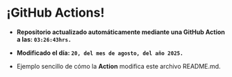 # ¡GitHub Actions!
* **Repositorio actualizado automáticamente mediante una GitHub Action a las: `03:26:43hrs.`**
* **Modificado el día: `20, del mes de agosto, del año 2025.`**

* Ejemplo sencillo de cómo la **Action** modifica este archivo README.md.
